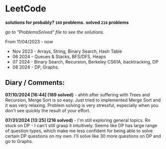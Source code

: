 # LeetCode
**solutions for probably? `160` problems.**
**solved `216` problems**

_go to "ProblemsSolved" file to see the solutions._

From 11/04/2023 - now 

* Nov 2023 - Arrays, String, Binary Search, Hash Table
* 06 2024 - Queues & Stacks, BFS/DFS, Heaps
* 07 2024 - Binary Search, Recursion, Berkeley CS61A, backtracking, DP 
* 08 2024 - DP, Graphs.


## Diary / Comments:

**07/10/2024 [16:44] (169 solved)** - ahhh after suffering with Trees and Recursion, Merge Sort is so easy. Just tried to implemented Merge Sort and it was very relaxing. Problem solving is very stressful, especially when you don't see quickly the result of your effort.  
  
**07/31/2024 [13:25] (216 solved)** - I'm still exploring general topics. Rn stuck on DP - I can't still grasp it intuitively. Seems like DP has large range of question types, which make me less confident for being able to solve certain DP questions on my own. I'll solve like 30 more questions on DP and go to Graphs.